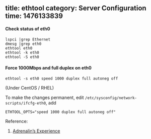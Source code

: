 title: ethtool
category: Server Configuration
time: 1476133839
---
#### Check status of eth0

```
lspci |grep Ethernet
dmesg |grep eth0
ethtool eth0
ethtool -k eth0
ethtool -S eth0
```

#### Force 1000Mbps and full duplex on eth0

```
ethtool -s eth0 speed 1000 duplex full autoneg off
```
(Under CentOS / RHEL)

To make the changes permanent, edit `/etc/sysconfig/network-scripts/ifcfg-eth0`, add
```
ETHTOOL_OPTS="speed 1000 duplex full autoneg off"
```

Reference:
1. [Adrenalin’s Experience](https://adrenalinexp.wordpress.com/2011/01/06/linux-centos-how-to-force-1000megabits-ifconfig-eth0/)
